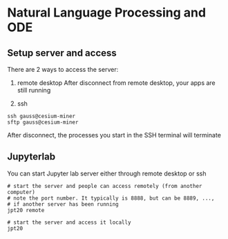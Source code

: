 # Natural Language Processing and ODE

## Setup server and access
There are 2 ways to access the server:

1. remote desktop
  After disconnect from remote desktop, your apps are still running
   
2. ssh
  ```batch
  ssh gauss@cesium-miner
  sftp gauss@cesium-miner
  ```

  After disconnect, the processes you start in the SSH terminal will terminate

## Jupyterlab
You can start Jupyter lab server either through remote desktop or ssh
```shell
# start the server and people can access remotely (from another computer)
# note the port number. It typically is 8888, but can be 8889, ...,
# if another server has been running
jpt20 remote

# start the server and access it locally
jpt20
```
 

